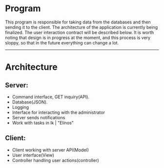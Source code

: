 # Program
This program is responsible for taking data from the databases and then sending it to the client.
The architecture of the application is currently being finalized.
The user interaction contract will be described below.
It is worth noting that design is in progress at the moment,
and this process is very sloppy, so that in the future everything can change a lot.

--------------
# Architecture

## Server:
* Command interface, GET inquiry(API).
* Database(JSON).
* Logging
* Interface for interacting with the administrator
* Server sends notifications
* Work with tasks in lk | "Elínos"

## Client:
* Client working with server API(Model)
* User interface(View)
* Controller handling user actions(controller)